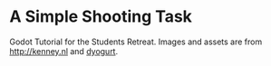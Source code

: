 # A Simple Shooting Task

Godot Tutorial for the Students Retreat.
Images and assets are from http://kenney.nl and [dyogurt](https://twitter.com/dfmmatias).

